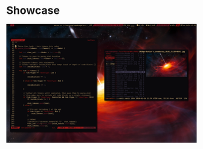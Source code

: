 # Showcase

![alt-text](https://raw.githubusercontent.com/santaclz/config-files/master/Screenshot%20from%202021-04-13%2023-26-10.png)
